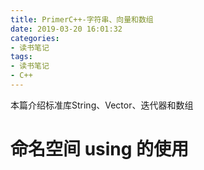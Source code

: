 ```yaml
---
title: PrimerC++-字符串、向量和数组
date: 2019-03-20 16:01:32
categories:
- 读书笔记
tags:
- 读书笔记
- C++
---
```


本篇介绍标准库String、Vector、迭代器和数组

# 命名空间 using 的使用

